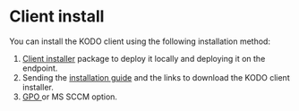 # Client install

You can install the KODO client using the following installation method:

1. [Client installer](downloading-client-installer.md) package to deploy it locally and deploying it on the endpoint.
2. Sending the [installation guide](sending-installation-instructions.md) and the links to download the KODO client installer. 
3. [GPO ](client-install-using-gpo-group-policy-object.md)or MS SCCM option.





